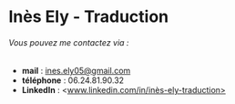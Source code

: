 # Inès Ely - Traduction

###### <span style="color🟤">Vous pouvez me contactez via : </span>
- **mail** : <ines.ely05@gmail.com>
- **téléphone** : 06.24.81.90.32
- **LinkedIn** : <www.linkedin.com/in/inès-ely-traduction>
